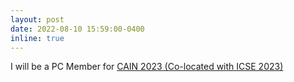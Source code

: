 ```yaml
---
layout: post
date: 2022-08-10 15:59:00-0400
inline: true
---
```


I will be a PC Member for [CAIN 2023 (Co-located with ICSE 2023)](https://conf.researchr.org/home/cain-2023)
